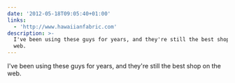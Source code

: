 ```yaml
---
date: '2012-05-18T09:05:40+01:00'
links:
  - 'http://www.hawaiianfabric.com'
description: >-
  I've been using these guys for years, and they're still the best shop on the
  web.
---
```

I've been using these guys for years, and they're still the best shop on the web. 
